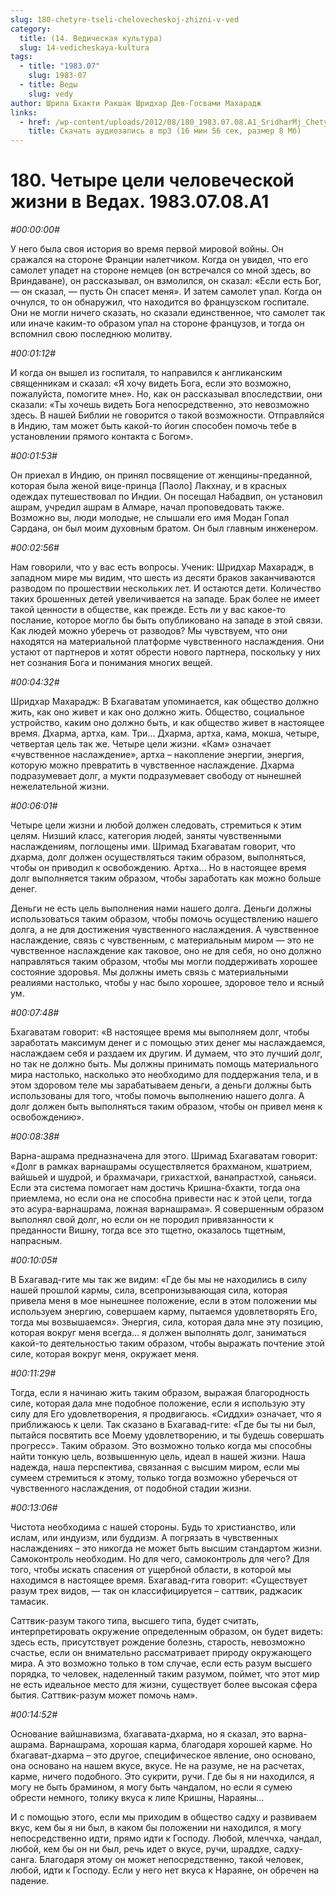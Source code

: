 ```yaml
---
slug: 180-chetyre-tseli-chelovecheskoj-zhizni-v-ved
category:
  title: (14. Ведическая культура)
  slug: 14-vedicheskaya-kultura
tags:
  - title: "1983.07"
    slug: 1983-07
  - title: Веды
    slug: vedy
author: Шрила Бхакти Ракшак Шридхар Дев-Госвами Махарадж
links:
  - href: /wp-content/uploads/2012/08/180_1983.07.08.A1_SridharMj_Chetyre_celi_chelovecheskoy_jizni_v_vedah.mp3
    title: Скачать аудиозапись в mp3 (16 мин 56 сек, размер 8 Мб)
---
```


# 180. Четыре цели человеческой жизни в Ведах. 1983.07.08.A1

*#00:00:00#*

У него была своя история во время первой мировой войны. Он сражался на стороне Франции налетчиком. Когда он увидел, что его самолет упадет на стороне немцев (он встречался со мной здесь, во Вриндаване), он рассказывал, он взмолился, он сказал: «Если есть Бог, — он сказал, — пусть Он спасет меня». И затем самолет упал. Когда он очнулся, то он обнаружил, что находится во французском госпитале. Они не могли ничего сказать, но сказали единственное, что самолет так или иначе каким-то образом упал на стороне французов, и тогда он вспомнил свою последнюю молитву.

*#00:01:12#*

И когда он вышел из госпиталя, то направился к англиканским священникам и сказал: «Я хочу видеть Бога, если это возможно, пожалуйста, помогите мне». Но, как он рассказывал впоследствии, они сказали: «Ты хочешь видеть Бога непосредственно, это невозможно здесь. В нашей Библии не говорится о такой возможности. Отправляйся в Индию, там может быть какой-то йогин способен помочь тебе в установлении прямого контакта с Богом».

*#00:01:53#*

Он приехал в Индию, он принял посвящение от женщины-преданной, которая была женой вице-принца [Паоло] Лакхнау, и в красных одеждах путешествовал по Индии. Он посещал Набадвип, он установил ашрам, учредил ашрам в Алмаре, начал проповедовать также. Возможно вы, люди молодые, не слышали его имя Модан Гопал Сардана, он был моим духовным братом. Он был главным инженером.

*#00:02:56#*

Нам говорили, что у вас есть вопросы. Ученик: Шридхар Махарадж, в западном мире мы видим, что шесть из десяти браков заканчиваются разводом по прошествии нескольких лет. И остаются дети. Количество таких брошенных детей увеличивается на западе. Брак более не имеет такой ценности в обществе, как прежде. Есть ли у вас какое-то послание, которое могло бы быть опубликовано на западе в этой связи. Как людей можно уберечь от разводов? Мы чувствуем, что они находятся на материальной платформе чувственного наслаждения. Они устают от партнеров и хотят обрести нового партнера, поскольку у них нет сознания Бога и понимания многих вещей.

*#00:04:32#*

Шридхар Махарадж: В Бхагаватам упоминается, как общество должно жить, как оно живет и как оно должно жить. Общество, социальное устройство, каким оно должно быть, и как общество живет в настоящее время. Дхарма, артха, кам. Три… Дхарма, артха, кама, мокша, четыре, четвертая цель так же. Четыре цели жизни. «Кам» означает «чувственное наслаждение», артха – накопление энергии, энергия, которую можно превратить в чувственное наслаждение. Дхарма подразумевает долг, а мукти подразумевает свободу от нынешней нежелательной жизни.

*#00:06:01#*

Четыре цели жизни и любой должен следовать, стремиться к этим целям. Низший класс, категория людей, заняты чувственными наслаждениям, поглощены ими. Шримад Бхагаватам говорит, что дхарма, долг должен осуществляться таким образом, выполняться, чтобы он приводил к освобождению. Артха… Но в настоящее время долг выполняется таким образом, чтобы заработать как можно больше денег.

Деньги не есть цель выполнения нами нашего долга. Деньги должны использоваться таким образом, чтобы помочь осуществлению нашего долга, а не для достижения чувственного наслаждения. А чувственное наслаждение, связь с чувственным, с материальным миром — это не чувственное наслаждение как таковое, оно не для себя, но оно должно направляться таким образом, чтобы мы могли поддерживать хорошее состояние здоровья. Мы должны иметь связь с материальными реалиями настолько, чтобы у нас было хорошее, здоровое тело и ясный ум.

*#00:07:48#*

Бхагаватам говорит: «В настоящее время мы выполняем долг, чтобы заработать максимум денег и с помощью этих денег мы наслаждаемся, наслаждаем себя и раздаем их другим. И думаем, что это лучший долг, но так не должно быть. Мы должны принимать помощь материального мира настолько, насколько это необходимо для поддержания тела, и в этом здоровом теле мы зарабатываем деньги, а деньги должны быть использованы для того, чтобы помочь выполнению нашего долга. А долг должен быть выполняться таким образом, чтобы он привел меня к освобождению».

*#00:08:38#*

Варна-ашрама предназначена для этого. Шримад Бхагаватам говорит: «Долг в рамках варнашрамы осуществляется брахманом, кшатрием, вайшьей и шудрой, и брахмачари, грихастхой, ванапрастхой, саньяси. Если эта система помогает нам достичь Кришна-бхакти, тогда она приемлема, но если она не способна привести нас к этой цели, тогда это асура-варнашрама, ложная варнашрама». Я совершенным образом выполнял свой долг, но если он не породил привязанности к преданности Вишну, тогда все это тщетно, оказалось тщетным, напрасным.

*#00:10:05#*

В Бхагавад-гите мы так же видим: «Где бы мы не находились в силу нашей прошлой кармы, сила, всепронизывающая сила, которая привела меня в мое нынешнее положение, если в этом положении мы используем энергию, совершаем карму, пытаемся удовлетворять Его, тогда мы возвышаемся». Энергия, сила, которая дала мне эту позицию, которая вокруг меня всегда… я должен выполнять долг, заниматься какой-то деятельностью таким образом, чтобы выражать почтение этой силе, которая вокруг меня, окружает меня.

*#00:11:29#*

Тогда, если я начинаю жить таким образом, выражая благородность силе, которая дала мне подобное положение, если я использую эту силу для Его удовлетворения, я продвигаюсь. «Сиддхи» означает, что я приближаюсь к цели. Так сказано в Бхагавад-гите: «Где бы ты ни был, пытайся посвятить все Моему удовлетворению, и ты будешь совершать прогресс». Таким образом. Это возможно только когда мы способны найти тонкую цель, возвышенную цель, идеал в нашей жизни. Наша надежда, наша перспектива, связанная с высшим миром, если мы сумеем стремиться к этому, только тогда возможно уберечься от чувственного наслаждения, от подобной стадии жизни.

*#00:13:06#*

Чистота необходима с нашей стороны. Будь то христианство, или ислам, или индуизм, или буддизм. А погрязать в чувственных наслаждениях – это никогда не может быть высшим стандартом жизни. Самоконтроль необходим. Но для чего, самоконтроль для чего? Для того, чтобы искать спасения от ущербной области, в которой мы находимся в настоящее время. Бхагавад-гита говорит: «Существует разум трех видов, — так он классифицируется – саттвик, раджасик тамасик.

Саттвик-разум такого типа, высшего типа, будет считать, интерпретировать окружение определенным образом, он будет видеть: здесь есть, присутствует рождение болезнь, старость, невозможно счастье, если он внимательно рассматривает природу окружающего мира. А это возможно только в том случае, если есть разум высшего порядка, то человек, наделенный таким разумом, поймет, что этот мир не есть идеальное место для жизни, существует более высокая сфера бытия. Саттвик-разум может помочь нам».

*#00:14:52#*

Основание вайшнавизма, бхагавата-дхарма, но я сказал, это варна-ашрама. Варнашрама, хорошая карма, благодаря хорошей карме. Но бхагават-дхарма – это другое, специфическое явление, оно основано, она основано на нашем вкусе, вкусе. Не на разуме, не на расчетах, карме, ничего подобного. Это сукрити, ручи. Где бы я ни находился, я могу не быть брамином, я могу быть чандалом, но если я сумею обрести немного, толику вкуса к лиле Кришны, Нараяны…

И с помощью этого, если мы приходим в общество садху и развиваем вкус, кем бы я ни был, в каком бы положении ни находился, я могу непосредственно идти, прямо идти к Господу. Любой, млеччха, чандал, любой, кем бы он ни был, речь идет о вкусе, ручи, шраддхе, садху-санга. Благодаря этому он может непосредственно, такой человек, любой, идти к Господу. Если у него нет вкуса к Нараяне, он обречен на падение.

